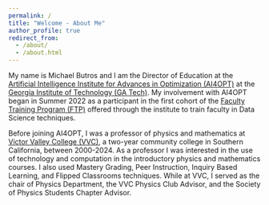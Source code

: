 ```yaml
---
permalink: /
title: "Welcome - About Me"
author_profile: true
redirect_from: 
  - /about/
  - /about.html
---
```


My name is Michael Butros and I am the Director of Education at the [Artificial Intelligence Institute for Advances in Optimization (AI4OPT)](https://www.ai4opt.org) at the [Georgia Institute of Technology (GA Tech)](www.gatech.edu). My involvement with AI4OPT began in Summer 2022 as a participant in the first cohort of the [Faculty Training Program (FTP)](https://www.ai4opt.org/education/undergraduate-education/faculty-training-program) offered through the institute to train faculty in Data Science techniques.

Before joining AI4OPT, I was a professor of physics and mathematics at [Victor Valley College (VVC)](www.vvc.edu), a two-year community college in Southern California, between 2000-2024. As a professor I was interested in the use of technology and computation in the introductory physics and mathematics courses. I also used Mastery Grading, Peer Instruction, Inquiry Based Learning, and Flipped Classrooms techniques. While at VVC, I served as the chair of Physics Department, the VVC Physics Club Advisor, and the Society of Physics Students Chapter Advisor.




